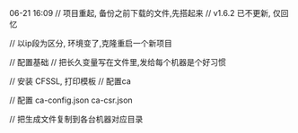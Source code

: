 


06-21 16:09
// 项目重起, 备份之前下载的文件,先搭起来
// v1.6.2 已不更新, 仅回忆

// 以ip段为区分, 环境变了,克隆重启一个新项目


// 配置基础
// 把长久变量写在文件里,发给每个机器是个好习惯


// 安装 CFSSL, 打印模板
// 配置ca

// 配置
ca-config.json
ca-csr.json


// 把生成文件复制到各台机器对应目录
